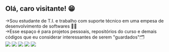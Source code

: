 <h2>Olá, caro visitante! 😁</h2>
  ->Sou estudante de T.I. e trabalho com suporte técnico em uma empesa de desenvolvimento de softwares 👨‍💻
  <br>
  ->Esse espaço é para projetos pessoais, repositórios do curso e demais códigos que eu considerar interessantes de serem "guardados"🗂
 <br>
<img src="https://img.shields.io/badge/Angular-DD0031?style=for-the-badge&logo=angular&logoColor=white
" />
<img src="https://img.shields.io/badge/Spring-6DB33F?style=for-the-badge&logo=spring&logoColor=white
" />
<img src="https://img.shields.io/badge/JavaScript-F7DF1E?style=for-the-badge&logo=javascript&logoColor=black
" />
<img src="https://img.shields.io/badge/Sass-CC6699?style=for-the-badge&logo=sass&logoColor=white
" />
<img src="https://img.shields.io/badge/C%2B%2B-00599C?style=for-the-badge&logo=c%2B%2B&logoColor=white
" />

